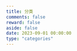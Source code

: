 ```yaml
---
title: 分类
comments: false
reward: false
aside: false
date: 2023-09-01 00:00:00
type: "categories"
---
```

